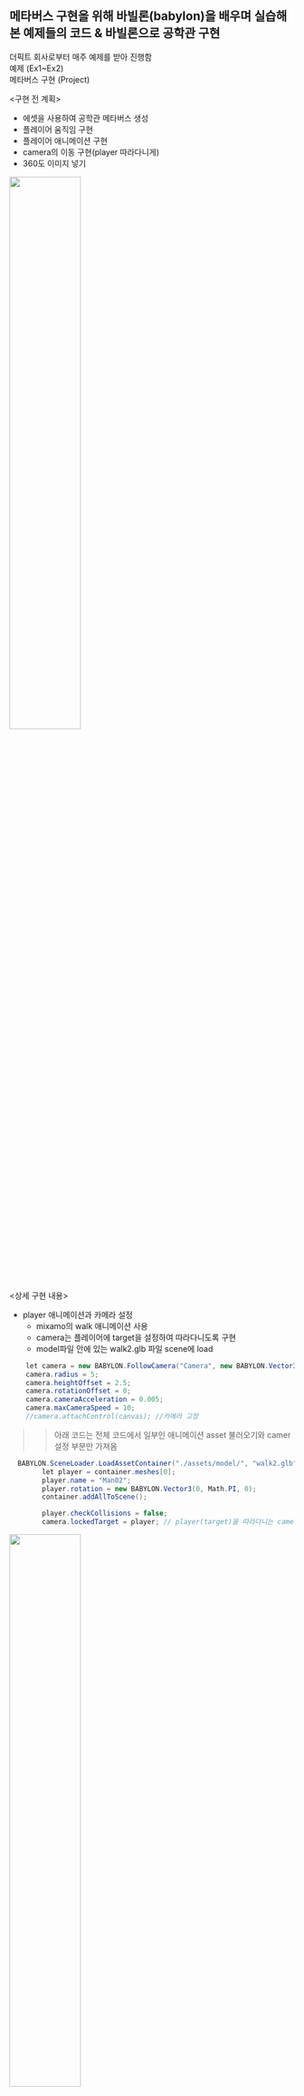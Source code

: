 ## 메타버스 구현을 위해 바빌론(babylon)을 배우며 실습해 본 예제들의 코드 & 바빌론으로 공학관 구현
더픽트 회사로부터 매주 예제를 받아 진행함   
예제 (Ex1~Ex2)   
메타버스 구현 (Project)   

<구현 전 계획>
* 에셋을 사용하여 공학관 메타버스 생성
* 플레이어 움직임 구현
* 플레이어 애니메이션 구현
* camera의 이동 구현(player 따라다니게)
* 360도 이미지 넣기

<img src="https://user-images.githubusercontent.com/92451281/170303462-7c5f5bf6-e90b-4668-a727-cc96ce34562b.png" width="50%" height="50%">

<상세 구현 내용>
* player 애니메이션과 카메라 설정
  - mixamo의 walk 애니메이션 사용
  - camera는 플레이어에 target을 설정하여 따라다니도록 구현
  - model파일 안에 있는 walk2.glb 파일 scene에 load
```csharp
    let camera = new BABYLON.FollowCamera("Camera", new BABYLON.Vector3(0, 1, 1), scene); 
    camera.radius = 5;
    camera.heightOffset = 2.5;
    camera.rotationOffset = 0;
    camera.cameraAcceleration = 0.005;
    camera.maxCameraSpeed = 10;
    //camera.attachControl(canvas); //카메라 고정
```
>>아래 코드는 전체 코드에서 일부인 애니메이션 asset 불러오기와 camer 설정 부분만 가져옴
```csharp
  BABYLON.SceneLoader.LoadAssetContainer("./assets/model/", "walk2.glb", scene, function(container){
        let player = container.meshes[0];    
        player.name = "Man02";
        player.rotation = new BABYLON.Vector3(0, Math.PI, 0);
        container.addAllToScene();

        player.checkCollisions = false;
        camera.lockedTarget = player; // player(target)을 따라다니는 camera
```

<img src="https://user-images.githubusercontent.com/92451281/170299054-1f47a0c2-5e3d-475f-a2ae-29190e5a1c88.png" width="50%" height="50%">

* 플레이어 이동
  - w와 s로 각각 전진, 후진 구현
  - a는 왼쪽 방향으로 rotation.y, d는 오른쪽 방향으로 rotation.y 값 변경
```csharp
scene.registerBeforeRender(
            function(){
                if(!scene.isReady()){return;}
                if(isW || isS){
                    var playerSpeed = 0.1;
                    var gravity = 0;
                    var x = playerSpeed*parseFloat((String)(Math.sin(player.rotation.y))); //rotation.y 값 변경
                    var z = playerSpeed*parseFloat((String)(Math.cos(player.rotation.y))); //rotation.y 값 변경
                    if(isW == true){
                        var forwards = new BABYLON.Vector3(-x, 0, -z); //전진
                        player.moveWithCollisions(forwards);
                    }
                    if(isS == true){
                        var backwords = new BABYLON.Vector3(x, 0, z); //후진
                        player.moveWithCollisions(backwords);
                    }
                }
                if(isA == true){
                    player.addRotation(0, -0.05, 0);
                }
                if(isD == true){
                    player.addRotation(0, 0.05, 0);
                }
            }
        )
```
* 공학관 주변 표현 
  - 공학관 건물은 blender를 사용하여 제작
  - turboSquid의 tree 에셋 사용
  - 하나씩 배치가 아닌 복제하여 여러 개 배치
```csharp
    BABYLON.SceneLoader.LoadAssetContainer("./assets/model/", "tree.glb", scene, function(container){
       let tree = container.meshes[0];
       tree.name = "tree";
       tree.rotation = new BABYLON.Vector3(0, Math.PI*2, 0)
       tree.scaling = new BABYLON.Vector3(0.3, 0.3, 0.3)
       tree.position = new BABYLON.Vector3(2, 0, 1)
       tree.checkCollisions = false;
       container.addAllToScene();
       //복제..
       for(var i = 0 ; i < 3 ; i++){
            let entries = container.instantiateModelsToScene();
            let playerMesh;
            for(playerMesh of entries.rootNodes);
            playerMesh.position.x += (i*2);
        }
    })
```
<img src="https://user-images.githubusercontent.com/52689917/170311815-6fa48c86-defe-46d2-9e92-f2a1bdcf0fb3.PNG" width="50%" height="50%">

* 공학관 주요 장소 이동
  - 버튼 클릭시 다음 장소로 이동
  - 360도 이미지를 메타버스 안에서 구현
```csharp
//new scene2--------------
    var scene2 = new BABYLON.Scene(engine); // 새롭게 만들 scene의 이름을 바꿔서 새로운 scene 생성
    var camera2 = new BABYLON.ArcRotateCamera("Camera2", -Math.PI / 2,  Math.PI / 2, 5, BABYLON.Vector3.Zero(), scene2);
    camera2.attachControl(canvas, true);
    camera2.inputs.attached.mousewheel.detachControl();
    var dome = new BABYLON.PhotoDome(
        "testdome",
        "./assets/textures/pic1.jpg", // 불러올 360 이미지
        {
            resolution: 32,
            size: 1000
        },
        scene2
    );.
    .
    .
    . 
    //-------------------
```
>> clicks 값으로 씬 이동 결정. box를 누르면 clicks값이 바뀐다
```csharp
    var clicks = 0;
    var box = BABYLON.Mesh.CreateBox("box", 2, scene); // 사진에 있는 흰색 긴 박스
    box.position = new BABYLON.Vector3(2, 1, 10);
    box.scaling = new BABYLON.Vector3(0.25, 1, 0.25);
    box.actionManager = new BABYLON.ActionManager(scene);
    box.actionManager.registerAction(new BABYLON.ExecuteCodeAction(BABYLON.ActionManager.OnPickUpTrigger, function(){
        //alert('box clicked')
        clicks = 1;
    })) 
```
<img src="https://user-images.githubusercontent.com/52689917/170317758-21ff1769-9231-4869-85f7-b23c515af785.png" width="50%" height="50%">

>> 바뀐 clicks 값으로 위의 만들었던 해당 scene으로 이동
```csharp
    setTimeout(function(){
        engine.stopRenderLoop();

        engine.runRenderLoop(function(){
            switch(clicks){
                case 0:
                    scene.render();
                break
                case 1:
                    scene2.render();
                break
                case 2:
                    scene3.render();
                break
            }
        });
    }, 500);
```
<img src="https://user-images.githubusercontent.com/92451281/170299170-c441c082-a894-45cc-91c7-fabd89dfac8b.png" width="50%" height="50%"><img src="https://user-images.githubusercontent.com/92451281/170299176-fe49bca3-3a83-4ac7-8b5d-e59d5650607b.png" width="50%" height="50%">

>> 위 사진에 있는 검은색 box를 누르면 처음 화면으로 돌아감
```csharp
    var rbox = BABYLON.Mesh.CreateBox("rbox", 1, scene2);
    rbox.position = new BABYLON.Vector3(2, 1, 10);
    rbox.scaling = new BABYLON.Vector3(1, 1, 0.25);
    rbox.actionManager = new BABYLON.ActionManager(scene2);
    rbox.actionManager.registerAction(new BABYLON.ExecuteCodeAction(BABYLON.ActionManager.OnPickUpTrigger, function(){
        //alert('box clicked')
        clicks = 0;
    }))
```

* 사용한 에셋
  - https://www.mixamo.com/#/?page=1&query=walk
  - https://www.turbosquid.com/3d-models/tree-pixel-low-poly-3d-model-1764347

